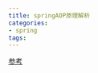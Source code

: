```yaml
---
title: springAOP原理解析
categories: 
- spring
tags:
---
```


[参考](https://blog.csdn.net/u010349169/column/info/17824)

